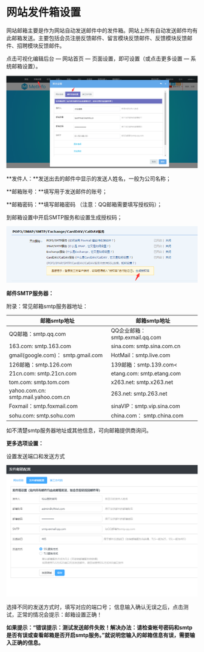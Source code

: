 # 网站发件箱设置

网站邮箱主要是作为网站自动发送邮件中的发件箱。网站上所有自动发送邮件均有此邮箱发送。主要包括会员注册反馈邮件、留言模块反馈邮件、反馈模块反馈邮件、招聘模块反馈邮件。

点击可视化编辑后台 — 网站首页 — 页面设置，即可设置（或点击更多设置 — 系统邮箱设置）。

![图片关键词](assets/1549869380703204.png)

**发件人：**发送出去的邮件中显示的发送人姓名，一般为公司名称；

**邮箱账号：**填写用于发送邮件的账号；

**邮箱密码：**填写邮箱密码 （注意：QQ邮箱需要填写授权码）；

到邮箱设置中开启SMTP服务和设置生成授权码；

![图片关键词](assets/1549869432431492.png)

**邮件SMTP服务器：**

附录：常见邮箱smtp服务器地址：

| 邮箱smtp地址                         | 邮箱smtp地址                    |
| ------------------------------------ | ------------------------------- |
| QQ邮箱：smtp.qq.com                  | QQ企业邮箱： smtp.exmail.qq.com |
| 163.com: smtp.163.com                | sina.com: smtp.sina.com.cn      |
| gmail(google.com)： smtp.gmail.com   | HotMail：smtp.live.com          |
| 126邮箱：smtp.126.com                | 139邮箱：smtp.139.com<          |
| 21cn.com: smtp.21cn.com              | etang.com: smtp.etang.com       |
| tom.com: smtp.tom.com                | x263.net: smtp.x263.net         |
| yahoo.com.cn: smtp.mail.yahoo.com.cn | 263.net: smtp.263.net           |
| Foxmail：smtp.foxmail.com            | sinaVIP：smtp.vip.sina.com      |
| sohu.com: smtp.sohu.com              | china.com： smtp.china.com      |

如不清楚smtp服务器地址或其他信息，可向邮箱提供商询问。

**更多选项设置：**

设置发送端口和发送方式

![](assets/2019-12-30_00011.jpg)

选择不同的发送方式时，填写对应的端口号；
信息输入确认无误之后，点击测试，正常的情况会提示：邮箱设置正确！

**如果提示：“错误提示：测试发送邮件失败！解决办法：请检查帐号密码和smtp是否有误或查看邮箱是否开启smtp服务。”就说明您输入的邮箱信息有误，需要输入正确的信息。**